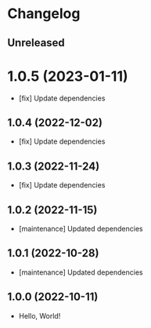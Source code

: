 # Changelog

## Unreleased

# 1.0.5 (2023-01-11)

- [fix] Update dependencies

## 1.0.4 (2022-12-02)

- [fix] Update dependencies

## 1.0.3 (2022-11-24)

- [fix] Update dependencies

## 1.0.2 (2022-11-15)

- [maintenance] Updated dependencies

## 1.0.1 (2022-10-28)

- [maintenance] Updated dependencies

## 1.0.0 (2022-10-11)

- Hello, World!
